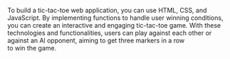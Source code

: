 To build a tic-tac-toe web application, you can use HTML, CSS, and JavaScript. By implementing functions to handle user winning conditions, you can create an interactive and engaging tic-tac-toe game. With these technologies and functionalities, users can play against each other or against an Al opponent, aiming to get three markers in a row to win the game.
